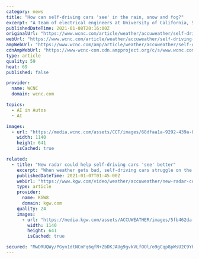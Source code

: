 ```yaml
---
category: news
title: "How can self-driving cars 'see' in the rain, snow and fog?"
excerpt: "A team of electrical engineers at University of California, San Diego is working on technology to help self-driving cars navigate safely in inclement weather."
publishedDateTime: 2021-01-08T20:16:00Z
originalUrl: "https://www.wcnc.com/article/weather/accuweather/self-driving-cars-radar-inclement-weather-rain-fog-snow/507-0438604e-ef32-4c0a-9634-99a6ec71fa12"
webUrl: "https://www.wcnc.com/article/weather/accuweather/self-driving-cars-radar-inclement-weather-rain-fog-snow/507-0438604e-ef32-4c0a-9634-99a6ec71fa12"
ampWebUrl: "https://www.wcnc.com/amp/article/weather/accuweather/self-driving-cars-radar-inclement-weather-rain-fog-snow/507-0438604e-ef32-4c0a-9634-99a6ec71fa12"
cdnAmpWebUrl: "https://www-wcnc-com.cdn.ampproject.org/c/s/www.wcnc.com/amp/article/weather/accuweather/self-driving-cars-radar-inclement-weather-rain-fog-snow/507-0438604e-ef32-4c0a-9634-99a6ec71fa12"
type: article
quality: 59
heat: 69
published: false

provider:
  name: WCNC
  domain: wcnc.com

topics:
  - AI in Autos
  - AI

images:
  - url: "https://media.wcnc.com/assets/CCT/images/68dfaa1a-9292-439a-8a12-f89996221838/68dfaa1a-9292-439a-8a12-f89996221838_1140x641.jpg"
    width: 1140
    height: 641
    isCached: true

related:
  - title: "New radar could help self-driving cars 'see' better"
    excerpt: "When weather gets bad, self-driving cars struggle on the road just like humans. As AccuWeather's Lincoln Riddle reports, a team from UC San Diego is looking to change that."
    publishedDateTime: 2021-01-07T01:45:00Z
    webUrl: "https://www.kgw.com/video/weather/accuweather/new-radar-could-help-self-driving-cars-see-better/607-cc1e455f-68ba-4292-aabb-b6eab62a8f3a"
    type: article
    provider:
      name: KGW8
      domain: kgw.com
    quality: 24
    images:
      - url: "https://media.kgw.com/assets/ACCUWEATHER/images/5fb462da-dda7-4113-b43a-a293d1e4d808/5fb462da-dda7-4113-b43a-a293d1e4d808_1140x641.jpg"
        width: 1140
        height: 641
        isCached: true

secured: "MwDRUQWy/PGyn1dtNCmFq6qfN+ZbDKJAUg9gvkVLfOOl/o9gCqp8pWsU2C9YPYjvpsLlMhLbh8RIE1USa/BttFJ+dLJ2SQ/2hR5TvsH2zmnO/kF69VfIiDoWl3EHfTCg7P1cBniO1H+aXcU4ZZtqpdV9n5YkrkHbteWp4l8cmEjABiNPgq4YJ0uJLdmwSgB8sIG8iH2m1DNZQMHmsMot88z144IqycSafWgcLUbGhwDdqIq/kfAe/EbZYXnx1afC6F1DaQ3Dl1HA8g6q7faZYl9dzg5x9Jz6ph4N5ukwH3M5MsV2AIaVMBewNdCLsVM2+wZmWsdmGhw4wB6nPg6bNSD8PHkPh0M+IjLN/P0vnFM=;mFpdtM81ZGeL3rdmun+tbg=="
---
```


